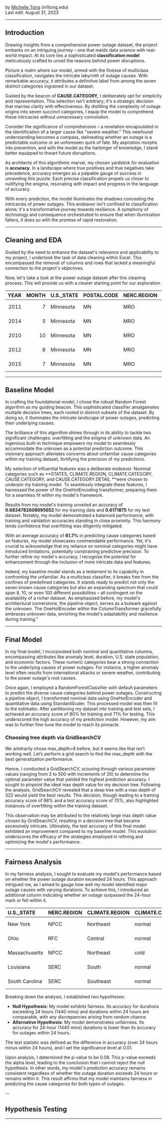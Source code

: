 by [Michelle Tong](https://m1tong.github.io/) (m1tong.edu) \
Last edit: August 31, 2023

---

## Introduction

Drawing insights from a comprehensive power outage dataset, the project embarks on an intriguing journey – one that melds data science with real-world impact. At its core lies a sophisticated **classification model** meticulously crafted to unveil the reasons behind power disruptions.

Picture a realm where our model, armed with the finesse of multiclass classification, navigates the intricate labyrinth of outage causes. With remarkable accuracy, it attributes a definitive label from among the seven distinct categories ingrained in our dataset.

Guided by the beacon of **CAUSE.CATEGORY,** I deliberately opt for simplicity and representation. This selection isn't arbitrary; it's a strategic decision that marries clarity with effectiveness. By distilling the complexity of outage origins into seven succinct categories, I equip the model to comprehend these intricacies without unnecessary convolution.

Consider the significance of comprehension – a revelation encapsulated in the identification of a larger cause like "severe weather." This newfound understanding becomes a compass, delineating whether an outage is a predictable outcome or an unforeseen quirk of fate. My aspiration morphs into prevention, and with the model as the harbinger of knowledge, I stand better equipped to thwart future disruptions.

As architects of this algorithmic marvel, my chosen yardstick for evaluation is **accuracy**. In a landscape where true positives and true negatives take precedence, accuracy emerges as a palpable gauge of success in unraveling this puzzle. Each precise classification propels us closer to nullifying the enigma, resonating with impact and progress in the language of accuracy.

With every prediction, the model illuminates the shadows concealing the intricacies of power outages. This endeavor isn't confined to classification alone; it's a transformative journey towards resilience. A symphony of technology and consequence orchestrated to ensure that when illumination falters, it does so with the promise of rapid restoration.

---

## Cleaning and EDA

Guided by the need to enhance the dataset's relevance and applicability to my project, I undertook the task of data cleaning within Excel. This encompassed the removal of columns and rows that lacked a meaningful connection to the project's objectives. 

Now, let's take a look at the power outage dataset after this cleaning process. This will provide us with a clearer starting point for our exploration.

|   YEAR |   MONTH | U.S._STATE   | POSTAL.CODE   | NERC.REGION   | CLIMATE.REGION     |   ANOMALY.LEVEL | CLIMATE.CATEGORY   | OUTAGE.START.DATE   | OUTAGE.START.TIME   | OUTAGE.RESTORATION.DATE   | OUTAGE.RESTORATION.TIME   | CAUSE.CATEGORY     | CAUSE.CATEGORY.DETAIL   |   HURRICANE.NAMES |   OUTAGE.DURATION |   DEMAND.LOSS.MW |   CUSTOMERS.AFFECTED |   RES.PRICE |   COM.PRICE |   IND.PRICE |   TOTAL.PRICE |   RES.SALES |   COM.SALES |   IND.SALES |   TOTAL.SALES |   RES.PERCEN |   COM.PERCEN |   IND.PERCEN |   RES.CUSTOMERS |   COM.CUSTOMERS |   IND.CUSTOMERS |   TOTAL.CUSTOMERS |   RES.CUST.PCT |   COM.CUST.PCT |   IND.CUST.PCT |   PC.REALGSP.STATE |   PC.REALGSP.USA |   PC.REALGSP.REL |   PC.REALGSP.CHANGE |   UTIL.REALGSP |   TOTAL.REALGSP |   UTIL.CONTRI |   PI.UTIL.OFUSA |   POPULATION |   POPPCT_URBAN |   POPPCT_UC |   POPDEN_URBAN |   POPDEN_UC |   POPDEN_RURAL |   AREAPCT_URBAN |   AREAPCT_UC |   PCT_LAND |   PCT_WATER_TOT |   PCT_WATER_INLAND |
|-------:|--------:|:-------------|:--------------|:--------------|:-------------------|----------------:|:-------------------|:--------------------|:--------------------|:--------------------------|:--------------------------|:-------------------|:------------------------|------------------:|------------------:|-----------------:|---------------------:|------------:|------------:|------------:|--------------:|------------:|------------:|------------:|--------------:|-------------:|-------------:|-------------:|----------------:|----------------:|----------------:|------------------:|---------------:|---------------:|---------------:|-------------------:|-----------------:|-----------------:|--------------------:|---------------:|----------------:|--------------:|----------------:|-------------:|---------------:|------------:|---------------:|------------:|---------------:|----------------:|-------------:|-----------:|----------------:|-------------------:|
|   2011 |       7 | Minnesota    | MN            | MRO           | East North Central |            -0.3 | normal             | 2011-07-01 00:00:00 | 17:00:00            | 2011-07-03 00:00:00       | 20:00:00                  | severe weather     | nan                     |               nan |              3060 |              nan |                70000 |       11.6  |        9.18 |        6.81 |          9.28 | 2.33292e+06 | 2.11477e+06 | 2.11329e+06 |   6.56252e+06 |      35.5491 |      32.225  |      32.2024 |         2308736 |          276286 |           10673 |           2595696 |        88.9448 |        10.644  |       0.411181 |              51268 |            47586 |          1.07738 |                 1.6 |           4802 |          274182 |       1.75139 |             2.2 |      5348119 |          73.27 |       15.28 |           2279 |      1700.5 |           18.2 |            2.14 |          0.6 |    91.5927 |         8.40733 |            5.47874 |
|   2014 |       5 | Minnesota    | MN            | MRO           | East North Central |            -0.1 | normal             | 2014-05-11 00:00:00 | 18:38:00            | 2014-05-11 00:00:00       | 18:39:00                  | intentional attack | vandalism               |               nan |                 1 |              nan |                  nan |       12.12 |        9.71 |        6.49 |          9.28 | 1.58699e+06 | 1.80776e+06 | 1.88793e+06 |   5.28423e+06 |      30.0325 |      34.2104 |      35.7276 |         2345860 |          284978 |            9898 |           2640737 |        88.8335 |        10.7916 |       0.37482  |              53499 |            49091 |          1.08979 |                 1.9 |           5226 |          291955 |       1.79    |             2.2 |      5457125 |          73.27 |       15.28 |           2279 |      1700.5 |           18.2 |            2.14 |          0.6 |    91.5927 |         8.40733 |            5.47874 |
|   2010 |      10 | Minnesota    | MN            | MRO           | East North Central |            -1.5 | cold               | 2010-10-26 00:00:00 | 20:00:00            | 2010-10-28 00:00:00       | 22:00:00                  | severe weather     | heavy wind              |               nan |              3000 |              nan |                70000 |       10.87 |        8.19 |        6.07 |          8.15 | 1.46729e+06 | 1.80168e+06 | 1.9513e+06  |   5.22212e+06 |      28.0977 |      34.501  |      37.366  |         2300291 |          276463 |           10150 |           2586905 |        88.9206 |        10.687  |       0.392361 |              50447 |            47287 |          1.06683 |                 2.7 |           4571 |          267895 |       1.70627 |             2.1 |      5310903 |          73.27 |       15.28 |           2279 |      1700.5 |           18.2 |            2.14 |          0.6 |    91.5927 |         8.40733 |            5.47874 |
|   2012 |       6 | Minnesota    | MN            | MRO           | East North Central |            -0.1 | normal             | 2012-06-19 00:00:00 | 04:30:00            | 2012-06-20 00:00:00       | 23:00:00                  | severe weather     | thunderstorm            |               nan |              2550 |              nan |                68200 |       11.79 |        9.25 |        6.71 |          9.19 | 1.85152e+06 | 1.94117e+06 | 1.99303e+06 |   5.78706e+06 |      31.9941 |      33.5433 |      34.4393 |         2317336 |          278466 |           11010 |           2606813 |        88.8954 |        10.6822 |       0.422355 |              51598 |            48156 |          1.07148 |                 0.6 |           5364 |          277627 |       1.93209 |             2.2 |      5380443 |          73.27 |       15.28 |           2279 |      1700.5 |           18.2 |            2.14 |          0.6 |    91.5927 |         8.40733 |            5.47874 |
|   2015 |       7 | Minnesota    | MN            | MRO           | East North Central |             1.2 | warm               | 2015-07-18 00:00:00 | 02:00:00            | 2015-07-19 00:00:00       | 07:00:00                  | severe weather     | nan                     |               nan |              1740 |              250 |               250000 |       13.07 |       10.16 |        7.74 |         10.43 | 2.02888e+06 | 2.16161e+06 | 1.77794e+06 |   5.97034e+06 |      33.9826 |      36.2059 |      29.7795 |         2374674 |          289044 |            9812 |           2673531 |        88.8216 |        10.8113 |       0.367005 |              54431 |            49844 |          1.09203 |                 1.7 |           4873 |          292023 |       1.6687  |             2.2 |      5489594 |          73.27 |       15.28 |           2279 |      1700.5 |           18.2 |            2.14 |          0.6 |    91.5927 |         8.40733 |            5.47874 |

---

## Baseline Model

In crafting the foundational model, I chose the robust Random Forest algorithm as my guiding beacon. This sophisticated classifier amalgamates multiple decision trees, each rooted in distinct subsets of the dataset. By doing so, it illuminates the intricate landscape of power outages, predicting their underlying causes.

The brilliance of this algorithm shines through in its ability to tackle two significant challenges: overfitting and the enigma of unknown data. An ingenious built-in technique empowers my model to seamlessly accommodate the unknown as a potential prediction outcome. This visionary approach alleviates concerns about unfamiliar cause categories within my training dataset, fortifying the precision of my predictions.

My selection of influential features was a deliberate endeavor. Nominal categories such as **STATES, CLIMATE.REGION, CLIMATE.CATEGORY, CAUSE.CATEGORY, and CAUSE.CATEGORY.DETAIL **were chosen to underpin my training model. To seamlessly integrate these features, I harnessed the power of the OneHotEncoding transformer, preparing them for a seamless fit within my model's framework.

Results from my model's training unveiled an accuracy of **0.6834782608695652** for my training data and **0.6171875** for my test dataset. Notably, my model demonstrated a balanced performance, with training and validation accuracies standing in close proximity. This harmony lends confidence that overfitting was diligently mitigated.

With an average accuracy of **61.7%** in predicting cause categories based on features, my model showcases commendable performance. Yet, it's crucial to acknowledge that my reliance on nominal categories might have introduced limitations, potentially constraining predictive precision. To further refine my model's accuracy, I recognize the potential for enhancement through the inclusion of more intricate data and features.

Indeed, my baseline model stands as a testament to its capability in confronting the unfamiliar. As a multiclass classifier, it breaks free from the confines of predefined categories. It stands ready to predict not only the seven known cause categories but also an expanding spectrum that could span 8, 10, or even 100 different possibilities – all contingent on the availability of a richer dataset. As emphasized before, my model's architectural cornerstone, the pipeline object, serves as a bulwark against the unknown. The OneHotEncoder within the ColumnTransformer gracefully embraces unknown data, enriching the model's adaptability and resilience during training."


---

## Final Model

In my final model, I incorporated both nominal and quantitative columns, encompassing attributes like anomaly level, duration, U.S. state population, and economic factors. These numeric categories bear a strong connection to the underlying causes of power outages. For instance, a higher anomaly level often results from international attacks or severe weather, contributing to the power outage's root causes.

Once again, I employed a RandomForestClassifier with default parameters to predict the diverse cause categories behind power outages. Constructing a pipeline object, I transformed nominal data using OneHotEncoder and quantitative data using StandardScaler. This processed model was then fit to the estimator. After partitioning my dataset into training and test sets, I achieved an accuracy score of 80% for training and 71% for testing. This underscored the high accuracy of my prediction model. However, my aim was to further fine-tune the model to reach its pinnacle.


###  Choosing tree depth via GridSearchCV

We arbitrarily chose max_depth=8 before, but it seems like that isn’t working well. Let’s perform
a grid search to find the max_depth with the best generalization performance.

Hence, I conducted a GridSearchCV, scouring through various parameter values (ranging from 2 to 500 with increments of 20) to determine the optimal parameter value that yielded the highest prediction accuracy. I sought to pinpoint the ideal max depth value for my decision tree. Following the analysis, GridSearchCV revealed that a deep tree with a max depth of 322 would yield the best results. This decision, though leading to a training accuracy score of 98% and a test accuracy score of 70%, also highlighted instances of overfitting within the training dataset.

This observation may be attributed to the relatively large max depth value chosen by GridSearchCV, resulting in a decision tree that became excessively intricate. Ultimately, the test accuracy of this final model exhibited an improvement compared to my baseline model. This evolution underscores the efficacy of the strategies employed in refining and optimizing the model's performance.


---

## Fairness Analysis

In my fairness analysis, I sought to evaluate my model's performance based on whether the power outage duration exceeded 24 hours. This approach intrigued me, as I aimed to gauge how well my model identified major outage causes with varying durations. To achieve this, I introduced an additional column indicating whether an outage surpassed the 24-hour mark or fell within it.

| U.S._STATE     | NERC.REGION   | CLIMATE.REGION   | CLIMATE.CATEGORY   |   YEAR |   MONTH |   ANOMALY.LEVEL |   OUTAGE.DURATION |   TOTAL.PRICE |   TOTAL.SALES |   TOTAL.CUSTOMERS |   POPULATION |   TOTAL.REALGSP | prediction         | tag            | is_24_hours   |
|:---------------|:--------------|:-----------------|:-------------------|-------:|--------:|----------------:|------------------:|--------------:|--------------:|------------------:|-------------:|----------------:|:-------------------|:---------------|:--------------|
| New York       | NPCC          | Northeast        | normal             |   2007 |       7 |            -0.4 |              3300 |         15.98 |   1.39931e+07 |           7962235 |     19132335 |         1153500 | severe weather     | severe weather | Over          |
| Ohio           | RFC           | Central          | normal             |   2011 |       6 |            -0.3 |               960 |          9.3  |   1.2992e+07  |           5505432 |     11545442 |          503464 | intentional attack | severe weather | Within        |
| Massachusetts  | NPCC          | Northeast        | cold               |   2011 |       8 |            -0.6 |                 1 |         14.76 |   5.09656e+06 |           3104435 |      6611797 |          404871 | intentional attack | severe weather | Within        |
| Louisiana      | SERC          | South            | normal             |   2008 |       9 |            -0.3 |             20416 |         10.46 |   7.16885e+06 |           2205675 |      4435586 |          206000 | severe weather     | severe weather | Over          |
| South Carolina | SERC          | Southeast        | normal             |   2004 |       1 |             0.3 |              3480 |          6.09 |   6.89937e+06 |           2208483 |      4210921 |          156906 | severe weather     | severe weather | Over          |


Breaking down the analysis, I established two hypotheses:
- **Null Hypothesis:** My model exhibits fairness. Its accuracy for durations exceeding 24 hours (1440 mins) and durations within 24 hours are comparable, with any discrepancies arising from random chance.
- **Alternative Hypothesis:** My model demonstrates unfairness. Its accuracy for 24-hour (1440 mins) durations is lower than its accuracy for outages within 24 hours.

The test statistic was defined as the difference in accuracy (over 24 hours minus within 24 hours), and I set the significance level at 0.01.

Upon analysis, I determined the p-value to be 0.08. This p-value exceeds the alpha level, leading to the conclusion that I cannot reject the null hypothesis. In other words, my model's prediction accuracy remains consistent regardless of whether the outage duration exceeds 24 hours or remains within it. This result affirms that my model maintains fairness in predicting the cause categories for both types of outages.



--

## Hypothesis Testing


---
